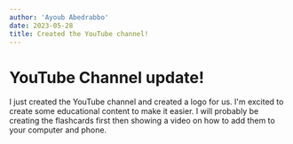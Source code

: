 ```yaml
---
author: 'Ayoub Abedrabbo'
date: 2023-05-28
title: Created the YouTube channel!
---
```

# YouTube Channel update! 

I just created the YouTube channel and created a  logo for us. I'm excited to create some educational content to make it easier. I will probably be creating the flashcards first then showing a video on how to add them to your computer and phone. 
